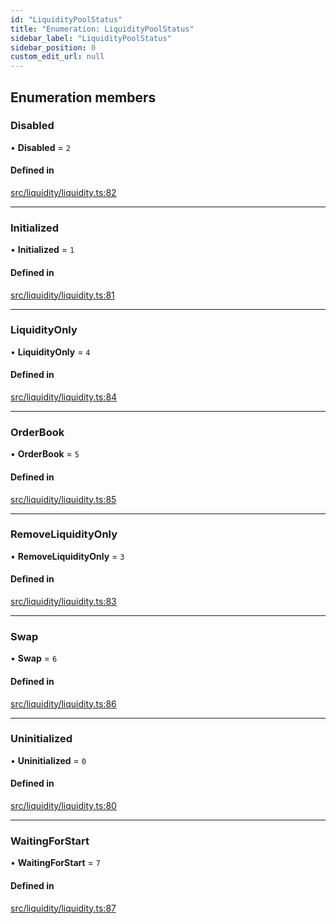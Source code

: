 ```yaml
---
id: "LiquidityPoolStatus"
title: "Enumeration: LiquidityPoolStatus"
sidebar_label: "LiquidityPoolStatus"
sidebar_position: 0
custom_edit_url: null
---
```


## Enumeration members

### Disabled

• **Disabled** = `2`

#### Defined in

[src/liquidity/liquidity.ts:82](https://github.com/raydium-io/raydium-sdk/blob/3d95730/src/liquidity/liquidity.ts#L82)

___

### Initialized

• **Initialized** = `1`

#### Defined in

[src/liquidity/liquidity.ts:81](https://github.com/raydium-io/raydium-sdk/blob/3d95730/src/liquidity/liquidity.ts#L81)

___

### LiquidityOnly

• **LiquidityOnly** = `4`

#### Defined in

[src/liquidity/liquidity.ts:84](https://github.com/raydium-io/raydium-sdk/blob/3d95730/src/liquidity/liquidity.ts#L84)

___

### OrderBook

• **OrderBook** = `5`

#### Defined in

[src/liquidity/liquidity.ts:85](https://github.com/raydium-io/raydium-sdk/blob/3d95730/src/liquidity/liquidity.ts#L85)

___

### RemoveLiquidityOnly

• **RemoveLiquidityOnly** = `3`

#### Defined in

[src/liquidity/liquidity.ts:83](https://github.com/raydium-io/raydium-sdk/blob/3d95730/src/liquidity/liquidity.ts#L83)

___

### Swap

• **Swap** = `6`

#### Defined in

[src/liquidity/liquidity.ts:86](https://github.com/raydium-io/raydium-sdk/blob/3d95730/src/liquidity/liquidity.ts#L86)

___

### Uninitialized

• **Uninitialized** = `0`

#### Defined in

[src/liquidity/liquidity.ts:80](https://github.com/raydium-io/raydium-sdk/blob/3d95730/src/liquidity/liquidity.ts#L80)

___

### WaitingForStart

• **WaitingForStart** = `7`

#### Defined in

[src/liquidity/liquidity.ts:87](https://github.com/raydium-io/raydium-sdk/blob/3d95730/src/liquidity/liquidity.ts#L87)
